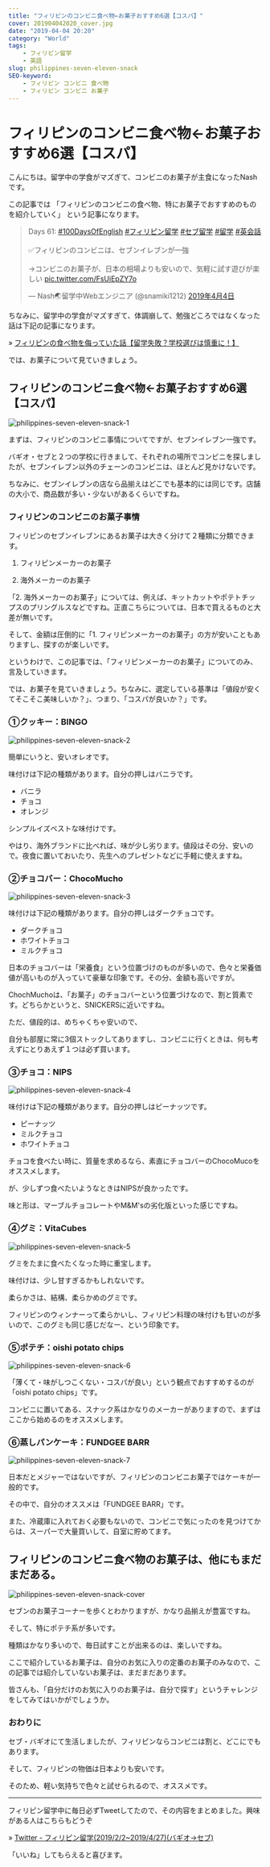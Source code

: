 ```yaml
---
title: "フィリピンのコンビニ食べ物←お菓子おすすめ6選【コスパ】"
cover: 201904042020_cover.jpg
date: "2019-04-04 20:20"
category: "World"
tags:
    - フィリピン留学
    - 英語
slug: philippines-seven-eleven-snack
SEO-keyword:
    - フィリピン コンビニ 食べ物
    - フィリピン コンビニ お菓子
---
```


# フィリピンのコンビニ食べ物←お菓子おすすめ6選【コスパ】

こんにちは。留学中の学食がマズぎて、コンビニのお菓子が主食になったNashです。

この記事では
「フィリピンのコンビニの食べ物、特にお菓子でおすすめのものを紹介していく」
という記事になります。

<blockquote class="twitter-tweet" data-lang="ja"><p lang="ja" dir="ltr">Days 61: <a href="https://twitter.com/hashtag/100DaysOfEnglish?src=hash&amp;ref_src=twsrc%5Etfw">#100DaysOfEnglish</a> <a href="https://twitter.com/hashtag/%E3%83%95%E3%82%A3%E3%83%AA%E3%83%94%E3%83%B3%E7%95%99%E5%AD%A6?src=hash&amp;ref_src=twsrc%5Etfw">#フィリピン留学</a> <a href="https://twitter.com/hashtag/%E3%82%BB%E3%83%96%E7%95%99%E5%AD%A6?src=hash&amp;ref_src=twsrc%5Etfw">#セブ留学</a> <a href="https://twitter.com/hashtag/%E7%95%99%E5%AD%A6?src=hash&amp;ref_src=twsrc%5Etfw">#留学</a> <a href="https://twitter.com/hashtag/%E8%8B%B1%E4%BC%9A%E8%A9%B1?src=hash&amp;ref_src=twsrc%5Etfw">#英会話</a><br><br>✅フィリピンのコンビニは、セブンイレブンが一強<br><br>→コンビニのお菓子が、日本の相場よりも安いので、気軽に試す遊びが楽しい <a href="https://t.co/FsUiEpZY7o">pic.twitter.com/FsUiEpZY7o</a></p>&mdash; Nash🌏留学中Webエンジニア (@snamiki1212) <a href="https://twitter.com/snamiki1212/status/1113843115696115712?ref_src=twsrc%5Etfw">2019年4月4日</a></blockquote>
<script async src="https://platform.twitter.com/widgets.js" charset="utf-8"></script>

ちなみに、留学中の学食がマズすぎて、体調崩して、勉強どころではなくなった話は下記の記事になります。

» [フィリピンの食べ物を侮っていた話【留学失敗？学校選びは慎重に！】](./philippines-baguio-pines-food)

では、お菓子について見ていきましょう。

## フィリピンのコンビニ食べ物←お菓子おすすめ6選【コスパ】

![philippines-seven-eleven-snack-1](./201904042020_1.jpg)

まずは、フィリピンのコンビニ事情についてですが、セブンイレブン一強です。

バギオ・セブと２つの学校に行きまして、それぞれの場所でコンビニを探しましたが、セブンイレブン以外のチェーンのコンビニは、ほとんど見かけないです。

ちなみに、セブンイレブンの店なら品揃えはどこでも基本的には同じです。店舗の大小で、商品数が多い・少ないがあるくらいですね。



### フィリピンのコンビニのお菓子事情

フィリピンのセブンイレブンにあるお菓子は大きく分けて２種類に分類できます。

1. フィリピンメーカーのお菓子

2. 海外メーカーのお菓子

「2. 海外メーカーのお菓子」については、例えば、キットカットやポテトチップスのプリングルスなどですね。正直こちらについては、日本で買えるものと大差が無いです。

そして、金額は圧倒的に「1. フィリピンメーカーのお菓子」の方が安いこともありますし、探すのが楽しいです。

というわけで、この記事では、「フィリピンメーカーのお菓子」についてのみ、言及していきます。



では、お菓子を見ていきましょう。ちなみに、選定している基準は「値段が安くてそこそこ美味しいか？」、つまり、「コスパが良いか？」です。



### ①クッキー：BINGO

![philippines-seven-eleven-snack-2](./201904042020_2.jpg)

簡単にいうと、安いオレオです。

味付けは下記の種類があります。自分の押しはバニラです。

- バニラ
- チョコ
- オレンジ

シンプルイズベストな味付けです。

やはり、海外ブランドに比べれば、味が少し劣ります。値段はその分、安いので。夜食に置いておいたり、先生へのプレゼントなどに手軽に使えますね。



### ②チョコバー：ChocoMucho

![philippines-seven-eleven-snack-3](./201904042020_3.jpg)

味付けは下記の種類があります。自分の押しはダークチョコです。

- ダークチョコ
- ホワイトチョコ
- ミルクチョコ

日本のチョコバーは「栄養食」という位置づけのものが多いので、色々と栄養価値が高いものが入っていて豪華な印象です。その分、金額も高いですが。

ChochMuchoは、「お菓子」のチョコバーという位置づけなので、割と質素です。どちらかというと、SNICKERSに近いですね。

ただ、値段的は、めちゃくちゃ安いので、

自分も部屋に常に3個ストックしてありますし、コンビニに行くときは、何も考えずにとりあえず１つは必ず買います。



### ③チョコ：NIPS

![philippines-seven-eleven-snack-4](./201904042020_4.jpg)

味付けは下記の種類があります。自分の押しはピーナッツです。

- ピーナッツ
- ミルクチョコ
- ホワイトチョコ

チョコを食べたい時に、質量を求めるなら、素直にチョコバーのChocoMucoをオススメします。

が、少しずつ食べたいようなときはNIPSが良かったです。

味と形は、マーブルチョコレートやM&M'sの劣化版といった感じですね。



### ④グミ：VitaCubes

![philippines-seven-eleven-snack-5](./201904042020_5.jpg)

グミをたまに食べたくなった時に重宝します。

味付けは、少し甘すぎるかもしれないです。

柔らかさは、結構、柔らかめのグミです。

フィリピンのウィンナーって柔らかいし、フィリピン料理の味付けも甘いのが多いので、このグミも同じ感じだなー、という印象です。


### ⑤ポテチ：oishi potato chips

![philippines-seven-eleven-snack-6](./201904042020_6.jpg)

「薄くて・味がしつこくない・コスパが良い」という観点でおすすめするのが「oishi potato chips」です。

コンビニに置いてある、スナック系はかなりのメーカーがありますので、まずはここから始めるのをオススメします。





### ⑥蒸しパンケーキ：FUNDGEE BARR

![philippines-seven-eleven-snack-7](./201904042020_7.jpg)

日本だとメジャーではないですが、フィリピンのコンビニお菓子ではケーキが一般的です。

その中で、自分のオススメは「FUNDGEE BARR」です。

また、冷蔵庫に入れておく必要もないので、コンビニで気にったのを見つけてからは、スーパーで大量買いして、自室に貯めてます。



## フィリピンのコンビニ食べ物のお菓子は、他にもまだまだある。

![philippines-seven-eleven-snack-cover](./201904042020_cover.jpg)

セブンのお菓子コーナーを歩くとわかりますが、かなり品揃えが豊富ですね。

そして、特にポテチ系が多いです。

種類はかなり多いので、毎日試すことが出来るのは、楽しいですね。

ここで紹介しているお菓子は、自分のお気に入りの定番のお菓子のみなので、この記事では紹介していないお菓子は、まだまだあります。

皆さんも、「自分だけのお気に入りのお菓子は、自分で探す」というチャレンジをしてみてはいかがでしょうか。

### おわりに

セブ・バギオにて生活しましたが、フィリピンならコンビニは割と、どこにでもあります。

そして、フィリピンの物価は日本よりも安いです。

そのため、軽い気持ちで色々と試せられるので、オススメです。

---

フィリピン留学中に毎日必ずTweetしてたので、その内容をまとめました。興味がある人はこちらもどうぞ

» [Twitter - フィリピン留学(2019/2/2~2019/4/27)(バギオ→セブ)](https://twitter.com/i/moments/1108015112575541249)

「いいね」してもらえると喜びます。


